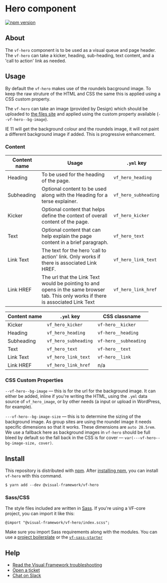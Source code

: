 # Hero component

[![npm version](https://badge.fury.io/js/%40visual-framework%2Fvf-hero.svg)](https://badge.fury.io/js/%40visual-framework%2Fvf-hero)

## About

The `vf-hero` component is to be used as a visual queue and page header. The `vf-hero` can take a kicker, heading, sub-heading, text content, and a 'call to action' link as needed.

## Usage

By default the `vf-hero` makes use of the roundels bacground image. To keep the raw struture of the HTML and CSS the same this is applied using a CSS custom property.

The `vf-hero` can take an image (provided by Design) which should be uploaded to [the files site](https://www.embl.org/files) and applied using the custom property available (`--vf-hero--bg-image`).

IE 11 will get the background colour and the roundels image, it will not paint a different background image if added. This is progressive enhancement.
### Content
| Content name | Usage                                                                          | `.yml` key           |
| ------------ | ------------------------------------------------------------------------------ | -------------------- |
| Heading      | To be used for the heading of the page.                                                                               | `vf_hero_heading`    |
| Subheading   | Optional content to be used along with the Heading for a terse explainer.                                                                               | `vf_hero_subheading` |
| Kicker       | Optional content that helps define the context of overall content of the page. | `vf_hero_kicker`     |
| Text         | Optional content that can help explain the page content in a brief paragraph.                                                                               | `vf_hero_text`       |
| Link Text    | The text for the hero 'call to action' link. Only works if there is associated Link HREF.                                                                                | `vf_hero_link_text`  |
| Link HREF    |  The url that the Link Text would be pointing to and opens in the same browser tab. This only works if there is associated Link Text                                                                              | `vf_hero_link_href`  |



| Content name | `.yml` key           | CSS classname         |
| ------------ | -------------------- | --------------------- |
| Kicker       | `vf_hero_kicker`     | `vf-hero__kicker`     |
| Heading      | `vf_hero_heading`    | `vf-hero__heading`    |
| Subheading   | `vf_hero_subheading` | `vf-hero__subheading` |
| Text         | `vf_hero_text`       | `vf-hero__text`       |
| Link Text    | `vf_hero_link_text`  | `vf-hero__link`       |
| Link HREF    | `vf_hero_link_href`  | n/a                   |



### CSS Custom Properties

`--vf-hero--bg-image` — this is for the url for the background image. It can either be added, inline if you're writing the HTML, using the `.yml` data source of `vf_hero_image`, or by other needs (a input or upload in WordPress, for example).

`---vf-hero--bg-image-size` — this is to determine the sizing of the background image. As group sites are using the roundel image it needs specific dimensions so that it works. These dimensions are `auto 28.5rem`. We use a fallback here as background images in `vf-hero` should be full bleed by default so the fall back in the CSS is for cover — `var(---vf-hero--bg-image-size, cover)`.

## Install

This repository is distributed with [npm](https://www.npmjs.com/). After [installing npm](https://nodejs.org/), you can install `vf-hero` with this command.

```
$ yarn add --dev @visual-framework/vf-hero
```

### Sass/CSS

The style files included are written in [Sass](https://sass-lang.com/). If you're using a VF-core project, you can import it like this:

```
@import "@visual-framework/vf-hero/index.scss";
```

Make sure you import Sass requirements along with the modules. You can use a [project boilerplate](https://stable.visual-framework.dev/building/) or the [`vf-sass-starter`](https://stable.visual-framework.dev/components/vf-sass-starter/)

## Help

- [Read the Visual Framework troubleshooting](https://stable.visual-framework.dev/troubleshooting/)
- [Open a ticket](https://github.com/visual-framework/vf-core/issues)
- [Chat on Slack](https://join.slack.com/t/visual-framework/shared_invite/enQtNDAxNzY0NDg4NTY0LWFhMjEwNGY3ZTk3NWYxNWVjOWQ1ZWE4YjViZmY1YjBkMDQxMTNlNjQ0N2ZiMTQ1ZTZiMGM4NjU5Y2E0MjM3ZGQ)
